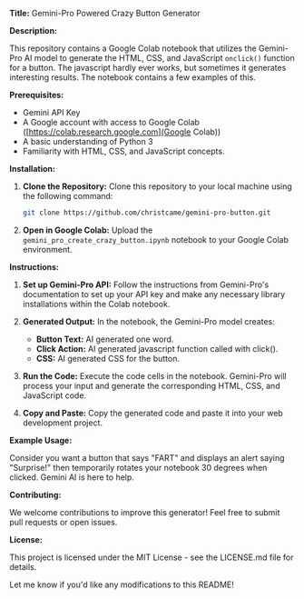 **Title:** Gemini-Pro Powered Crazy Button Generator

**Description:**

This repository contains a Google Colab notebook that utilizes the Gemini-Pro AI model to generate the HTML, CSS, and JavaScript `onclick()` function for a button. The javascript hardly ever works, but sometimes it generates interesting results.  The notebook contains a few examples of this. 

**Prerequisites:**

 * Gemini API Key
 * A Google account with access to Google Colab ([https://colab.research.google.com](Google Colab))
* A basic understanding of Python 3
* Familiarity with HTML, CSS, and JavaScript concepts.

**Installation:**

1. **Clone the Repository:** 
   Clone this repository to your local machine using the following command:
   ```bash
   git clone https://github.com/christcame/gemini-pro-button.git
   ```

2. **Open in Google Colab:**
   Upload the `gemini_pro_create_crazy_button.ipynb` notebook to your Google Colab environment.

**Instructions:**

1. **Set up Gemini-Pro API:** 
   Follow the instructions from Gemini-Pro's documentation to set up your API key and make any necessary library installations within the Colab notebook. 

2. **Generated Output:**
   In the notebook, the Gemini-Pro model creates:
     * **Button Text:** AI generated one word.
     * **Click Action:** AI generated javascript function called with click().
     * **CSS:** AI generated CSS for the button.

3. **Run the Code:** 
    Execute the code cells in the notebook. Gemini-Pro will process your input and generate the corresponding HTML, CSS, and JavaScript code.

4. **Copy and Paste:**
     Copy the generated code and paste it into your web development project.

**Example Usage:**

Consider you want a button that says "FART" and displays an alert saying "Surprise!" then temporarily rotates your notebook 30 degrees when clicked. Gemini AI is here to help.

**Contributing:**

We welcome contributions to improve this generator!  Feel free to submit pull requests or open issues.

**License:** 

This project is licensed under the MIT License - see the LICENSE.md file for details. 

Let me know if you'd like any modifications to this README! 
